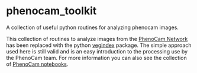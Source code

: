 # phenocam_toolkit
A collection of useful python routines for analyzing phenocam images.  

This collection of routines to analyze images from the [PhenoCam Network](https://phenocam.sr.unh.edu/) has
been replaced with the python [vegindex](https://pypi.python.org/pypi/vegindex) package.  The simple approach
used here is still valid and is an easy introduction to the processing use by the PhenoCam team.  For more information
you can also see the collection of [PhenoCam notebooks](https://github.com/tmilliman/phenocam_notebooks).
